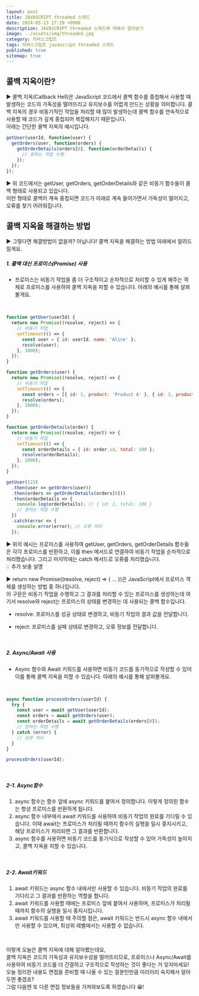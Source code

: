 ```yaml
---
layout: post
title: JAVASCRIPT threaded 스레드
date: 2024-05-13 17:29 +0900
description: JAVASCRIPT threaded 스레드에 대해서 알아보기
image: ../assets/img/threaded.jpg
category: 자바스크립트
tags: 자바스크립트 javascript threaded 스레드
published: true
sitemap: true
---
```


## 콜백 지옥이란?

▶ 콜백 지옥(Callback Hell)은 JavaScript 코드에서 콜백 함수를 중첩해서 사용할 때 발생하는 코드의 가독성을 떨어뜨리고 유지보수를 어렵게 만드는 상황을 의미합니다.
콜백 지옥의 경우 비동기적인 작업을 처리할 때 많이 발생하는데 콜백 함수를 연속적으로 사용할 때 코드가 깊게 중첩되어 복잡해지기 때문입니다.<br>
아래는 간단한 콜백 지옥의 예시입니다.
<br>

````javascript
getUser(userId, function(user) {
  getOrders(user, function(orders) {
    getOrderDetails(orders[0], function(orderDetails) {
      // 원하는 작업 수행
    });
  });
});
````

▶ 위 코드에서는 getUser, getOrders, getOrderDetails와 같은 비동기 함수들이 콜백 형태로 사용되고 있습니다.<br>
이런 형태로 콜백이 계속 중첩되면 코드가 아래로 계속 들어가면서 가독성이 떨어지고, 오류를 찾기 어려워집니다.
<br>

## 콜백 지옥을 해결하는 방법

▶ 그렇다면 해결방법이 없을까? 아닙니다! 콜백 지옥을 해결하는 방법 아래에서 알려드릴게요.
<br>

##### 1. 콜백 대신 프로미스(Promise) 사용
- 프로미스는 비동기 작업을 좀 더 구조적이고 순차적으로 처리할 수 있게 해주는 객체로 프로미스를 사용하여 콜백 지옥을 피할 수 있습니다.
아래의 예시를 통해 살펴볼게요.
<br>

````javascript
function getUser(userId) {
  return new Promise((resolve, reject) => {
    // 비동기 작업
    setTimeout(() => {
      const user = { id: userId, name: 'Alice' };
      resolve(user);
    }, 1000);
  });
}

function getOrders(user) {
  return new Promise((resolve, reject) => {
    // 비동기 작업
    setTimeout(() => {
      const orders = [{ id: 1, product: 'Product A' }, { id: 2, product: 'Product B' }];
      resolve(orders);
    }, 1000);
  });
}

function getOrderDetails(order) {
  return new Promise((resolve, reject) => {
    // 비동기 작업
    setTimeout(() => {
      const orderDetails = { id: order.id, total: 100 };
      resolve(orderDetails);
    }, 1000);
  });
}

getUser(123)
  .then(user => getOrders(user))
  .then(orders => getOrderDetails(orders[0]))
  .then(orderDetails => {
    console.log(orderDetails); // { id: 1, total: 100 }
    // 원하는 작업 수행
  })
  .catch(error => {
    console.error(error); // 오류 처리
  });
````

▶ 위의 예시는 프로미스를 사용하여 getUser, getOrders, getOrderDetails 함수들은 각각 프로미스를 반환하고, 이를 then 메서드로 연결하여 비동기 작업을 순차적으로 처리했습니다. 그리고 마지막에는 catch 메서드로 오류를 처리했습니다.
<br>
💡 추가 보충 설명<br>

▶ return new Promise((resolve, reject) => { ... })은 JavaScript에서 프로미스 객체를 생성하는 방법 중 하나입니다.<br>
이 구문은 비동기 작업을 수행하고 그 결과를 처리할 수 있는 프로미스를 생성하는데 여기서 resolve와 reject는 프로미스의 상태를 변경하는 데 사용되는 콜백 함수입니다.
<br>

- resolve: 프로미스를 성공 상태로 변경하고, 비동기 작업의 결과 값을 전달합니다.<br>

- reject: 프로미스를 실패 상태로 변경하고, 오류 정보를 전달합니다.

<br>

##### 2. Async/Await 사용
- Async 함수와 Await 키워드를 사용하면 비동기 코드를 동기적으로 작성할 수 있어 이를 통해 콜백 지옥을 피할 수 있습니다.
아래의 예시를 통해 살펴볼게요.
<br>

````javascript
async function processOrders(userId) {
  try {
    const user = await getUser(userId);
    const orders = await getOrders(user);
    const orderDetails = await getOrderDetails(orders[0]);
    // 원하는 작업 수행
  } catch (error) {
    // 오류 처리
  }
}

processOrders(userId);
````

<br>

##### 2-1. Async함수

1. async 함수는 함수 앞에 async 키워드를 붙여서 정의합니다. 이렇게 정의된 함수는 항상 프로미스를 반환하게 됩니다.
2. async 함수 내부에서 await 키워드를 사용하여 비동기 작업의 완료를 기다릴 수 있습니다. 이때 await는 프로미스가 처리될 때까지 함수의 실행을 일시 중지시키고, 해당 프로미스가 처리되면 그 결과를 반환합니다.
3. async 함수를 사용하면 비동기 코드를 동기식으로 작성할 수 있어 가독성이 높아지고, 콜백 지옥을 피할 수 있습니다.

<br>

##### 2-2. Await키워드 

1. await 키워드는 async 함수 내에서만 사용할 수 있습니다. 비동기 작업의 완료를 기다리고 그 결과를 반환하는 역할을 합니다.
2. await 키워드를 사용할 때에는 프로미스 앞에 붙여서 사용하며, 프로미스가 처리될 때까지 함수의 실행을 일시 중지시킵니다.
3. await 키워드를 사용할 때 주의할 점은, await 키워드는 반드시 async 함수 내에서만 사용할 수 있으며, 최상위 레벨에서는 사용할 수 없습니다.

<br>

이렇게 오늘은 콜백 지옥에 대해 알아봤는데요,<br>
콜백 지옥은 코드의 가독성과 유지보수성을 떨어뜨리므로, 프로미스나 Async/Await를 사용하여 비동기 코드를 더 간결하고 구조적으로 작성하는 것이 좋다는 거 잊지마세요!<br>
오늘 정리한 내용도 면접을 준비할 때 나올 수 있는 질문인만큼 미리미리 숙지해서 알아두면 좋겠죠?<br>
그럼 다음엔 또 다른 면접 정보들을 가져와보도록 하겠습니다 😁!